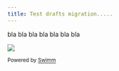 ```yaml
---
title: Test drafts migration.....
---
```

bla bla bla bla bla bla bla

![](https://firebasestorage.googleapis.com/v0/b/swimm-dev-content/o/repositories%2FZ2l0aHViJTNBJTNBc3ItZXh0ZW5zaW9uJTNBJTNBZG91ZWs%3D%2Ff2695844-17ed-4d48-ba89-6799fcce3bcf.png?alt=media&token=b7a5eaf6-4d0e-432c-b6f3-e44f200d90ed)

<SwmMeta version="3.0.0" repo-id="Z2l0aHViJTNBJTNBc3ItZXh0ZW5zaW9uJTNBJTNBZG91ZWs="><sup>Powered by [Swimm](http://localhost:5000/)</sup></SwmMeta>
